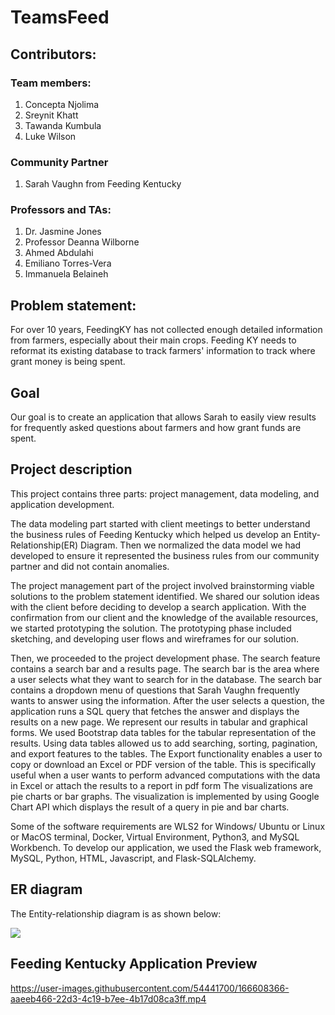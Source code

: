 # TeamsFeed

## Contributors:  

### Team members:  

1. Concepta Njolima  
2. Sreynit Khatt  
3. Tawanda Kumbula  
4. Luke Wilson  

### Community Partner

1. Sarah Vaughn from Feeding Kentucky 

### Professors and TAs:

1. Dr. Jasmine Jones  
2. Professor Deanna Wilborne  
3. Ahmed Abdulahi  
4. Emiliano Torres-Vera  
5. Immanuela Belaineh  

## Problem statement:  
For over 10 years, FeedingKY has not collected enough detailed information from farmers, especially about their main crops. Feeding KY needs to reformat its existing database to track farmers' information to track where grant money is being spent.


## Goal
Our goal is to create an application that allows Sarah to easily view results for frequently asked questions about farmers and how grant funds are spent.


## Project description
This project contains three parts: project management, data modeling, and application development. 

The data modeling part started with client meetings to better understand the business rules of Feeding Kentucky which helped us develop an Entity-Relationship(ER) Diagram. Then we normalized the data model we had developed to ensure it represented the business rules from our community partner and did not contain anomalies.

The project management part of the project involved brainstorming viable solutions to the problem statement identified. We shared our solution ideas with the client before deciding to develop a search application. With the confirmation from our client and the knowledge of the available resources, we started prototyping the solution. The prototyping phase included sketching, and developing user flows and wireframes for our solution.

Then, we proceeded to the project development phase. The search feature contains a search bar and a results page. The search bar is the area where a user selects what they want to search for in the database. The search bar contains a dropdown menu of questions that Sarah Vaughn frequently wants to answer using the information. After the user selects a question, the application runs a SQL query that fetches the answer and displays the results on a new page. We represent our results in tabular and graphical forms. We used Bootstrap data tables for the tabular representation of the results. Using data tables allowed us to add searching, sorting, pagination, and export features to the tables. The Export functionality enables a user to copy or download an Excel or PDF version of the table. This is specifically useful when a user wants to perform advanced computations with the data in Excel or attach the results to a report in pdf form The visualizations are pie charts or bar graphs. The visualization is implemented by using Google Chart API which displays the result of a query in pie and bar charts. 

Some of the software requirements are WLS2 for Windows/ Ubuntu or Linux or MacOS terminal, Docker, Virtual Environment, Python3, and MySQL Workbench. To develop our application, we used the Flask web framework, MySQL, Python, HTML, Javascript, and Flask-SQLAlchemy. 


## ER diagram
The Entity-relationship diagram is as shown below:

<image src="https://github.com/sreynit02/TeamsFeed/blob/main/Updated_ERD_FeedingKY.png">
  
## Feeding Kentucky Application Preview
<!--   [![Watch the video](https://img.youtube.com/vi/5l12pmdiiEY/0.jpg)](https://youtu.be/5l12pmdiiEY) -->
  https://user-images.githubusercontent.com/54441700/166608366-aaeeb466-22d3-4c19-b7ee-4b17d08ca3ff.mp4
